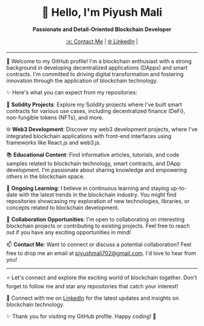 <h1 align="center">👋 Hello, I'm Piyush Mali</h1>

<p align="center">
  <strong>Passionate and Detail-Oriented Blockchain Developer</strong>
</p>

<p align="center">
  <a href="mailto:piyushmali702@gmail.com">✉️ Contact Me</a> |
  <a href="https://www.linkedin.com/in/mali12piyush/">🌐 LinkedIn</a> |
</p>



---

🚀 Welcome to my GitHub profile! I'm a blockchain enthusiast with a strong background in developing decentralized applications (DApps) and smart contracts. I'm committed to driving digital transformation and fostering innovation through the application of blockchain technology.

✨ Here's what you can expect from my repositories:

🔨 **Solidity Projects**: Explore my Solidity projects where I've built smart contracts for various use cases, including decentralized finance (DeFi), non-fungible tokens (NFTs), and more.

🌐 **Web3 Development**: Discover my web3 development projects, where I've integrated blockchain applications with front-end interfaces using frameworks like React.js and web3.js.

📚 **Educational Content**: Find informative articles, tutorials, and code samples related to blockchain technology, smart contracts, and DApp development. I'm passionate about sharing knowledge and empowering others in the blockchain space.

🌱 **Ongoing Learning**: I believe in continuous learning and staying up-to-date with the latest trends in the blockchain industry. You might find repositories showcasing my exploration of new technologies, libraries, or concepts related to blockchain development.

🤝 **Collaboration Opportunities**: I'm open to collaborating on interesting blockchain projects or contributing to existing projects. Feel free to reach out if you have any exciting opportunities in mind!

📫 **Contact Me**: Want to connect or discuss a potential collaboration? Feel free to drop me an email at piyushmali702@gmail.com. I'd love to hear from you!

---

⭐️ Let's connect and explore the exciting world of blockchain together. Don't forget to follow me and star any repositories that catch your interest!

🔗 Connect with me on [LinkedIn](https://www.linkedin.com/in/mali12piyush/) for the latest updates and insights on blockchain technology.

✨ Thank you for visiting my GitHub profile. Happy coding! 🚀
